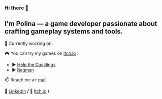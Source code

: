 ### Hi there 👋

I'm Polina — a game developer passionate about crafting gameplay systems and tools.
---

👾 Currently working on:

🎮 You can try my games on [Itch.io](https://mulwe.itch.io/) : 
*  ▶️ [Help the Ducklings](https://github.com/Mulwe/help-the-ducklings)  
*  ▶️ [Bagman](https://mulwe.itch.io/bagman)  


📫 Reach me at: [mail](polina.g.dev@gmail.com)

👔 [LinkedIn](https://www.linkedin.com/in/polina-g-dev/) **/**
👑 [Itch.io](https://mulwe.itch.io/) **/**
 

